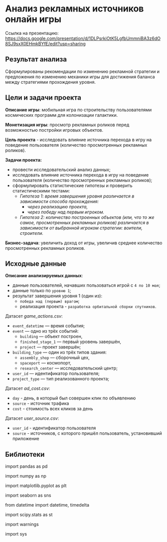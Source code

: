 # Анализ рекламных источников онлайн игры

Ссылка на презентацию: https://docs.google.com/presentation/d/1DLPsrkiOtK5LgfbUmmniBA3z6dO8SJ9sxX0EHmkBYfE/edit?usp=sharing

## Результат анализа

Сформулированы рекомендации по изменению рекламной стратегии и предложения по изменению механики игры для достижения баланса между стратегиями прохождения уровня.

## Цели и задачи проекта

**Описание игры**: мобильная игра по строительству пользователями космических программ для колонизации галактики. 

**Монетизация игры**: просмотр рекламных роликов перед возможностью постройки игровых объектов.

**Цель проекта** - исследовать влияние источника перехода в игру на поведение пользователя (количество просмотренных рекламных роликов).

**Задачи проекта:**
- провести исследовательский анализ данных;
- исследовать влияние источника перехода в игру на поведение пользователя (количество просмотренных рекламных роликов);
- сформулировать статистические гипотезы и проверить статистическими тестами:
    - *Гипотеза 1: время завершения уровня различается в зависимости способа прохождения:*
        - *через реализацию проекта,*
        - *через победу над первым игроком.*
    - *Гипотеза 2: количество построенных объектов (или, что то же самое, просмотренных рекламных роликов) различается в зависимости от выбранной игроком стратегии: воители, строители.*

**Бизнес-задача**: увеличить доход от игры, увеличив среднее количество просмотренных рекламных роликов.


## Исходные данные

**Описание анализируемых данных**:
- данные пользователей, начавших пользоваться игрой с `4 по 10 мая`;
- данные только по `уровню 1`;
- результат завершения уровня 1 (один из):
    - `победа над (первым) врагом`;
    - реализация проекта - `разработка орбитальной сборки спутников`.
    
Датасет *game_actions.csv*:
- `event_datetime` — время события;
- `event` — одно из трёх событий:
    - `building` — объект построен,
    - `finished_stage_1` — первый уровень завершён,
    - `project` — проект завершён;
- `building_type` — один из трёх типов здания:
    - `assembly_shop` — сборочный цех,
    - `spaceport` — космопорт,
    - `research_center` — исследовательский центр;
- `user_id` — идентификатор пользователя;
- `project_type` — тип реализованного проекта;


Датасет *ad_cost.csv*:
- `day` - день, в который был совершен клик по объявлению
- `source` - источник трафика
- `cost` - стоимость всех кликов за день

Датасет *user_source.csv*:
- `user_id` - идентификатор пользователя
- `source` - источников, с которого пришёл пользователь, установивший приложение


## Библиотеки

import pandas as pd

import numpy as np

import matplotlib.pyplot as plt

import seaborn as sns

from datetime import datetime, timedelta

import scipy.stats as st

import warnings

import sys
